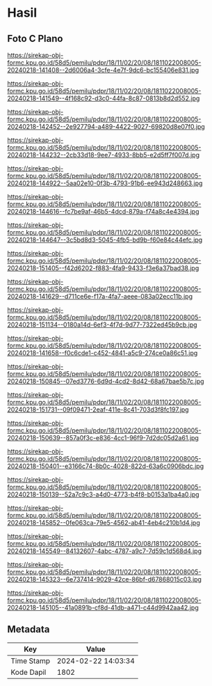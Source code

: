 # Hasil

## Foto C Plano

https://sirekap-obj-formc.kpu.go.id/58d5/pemilu/pdpr/18/11/02/20/08/1811022008005-20240218-141408--2d6006a4-3cfe-4e7f-9dc6-bc155406e831.jpg

https://sirekap-obj-formc.kpu.go.id/58d5/pemilu/pdpr/18/11/02/20/08/1811022008005-20240218-141549--4f168c92-d3c0-44fa-8c87-0813b8d2d552.jpg

https://sirekap-obj-formc.kpu.go.id/58d5/pemilu/pdpr/18/11/02/20/08/1811022008005-20240218-142452--2e927794-a489-4422-9027-69820d8e07f0.jpg

https://sirekap-obj-formc.kpu.go.id/58d5/pemilu/pdpr/18/11/02/20/08/1811022008005-20240218-144232--2cb33d18-9ee7-4933-8bb5-e2d5ff7f007d.jpg

https://sirekap-obj-formc.kpu.go.id/58d5/pemilu/pdpr/18/11/02/20/08/1811022008005-20240218-144922--5aa02e10-0f3b-4793-91b6-ee943d248663.jpg

https://sirekap-obj-formc.kpu.go.id/58d5/pemilu/pdpr/18/11/02/20/08/1811022008005-20240218-144616--fc7be9af-46b5-4dcd-879a-f74a8c4e4394.jpg

https://sirekap-obj-formc.kpu.go.id/58d5/pemilu/pdpr/18/11/02/20/08/1811022008005-20240218-144647--3c5bd8d3-5045-4fb5-bd9b-f60e84c44efc.jpg

https://sirekap-obj-formc.kpu.go.id/58d5/pemilu/pdpr/18/11/02/20/08/1811022008005-20240218-151405--f42d6202-f883-4fa9-9433-f3e6a37bad38.jpg

https://sirekap-obj-formc.kpu.go.id/58d5/pemilu/pdpr/18/11/02/20/08/1811022008005-20240218-141629--d711ce6e-f17a-4fa7-aeee-083a02ecc11b.jpg

https://sirekap-obj-formc.kpu.go.id/58d5/pemilu/pdpr/18/11/02/20/08/1811022008005-20240218-151134--0180a14d-6ef3-4f7d-9d77-7322ed45b9cb.jpg

https://sirekap-obj-formc.kpu.go.id/58d5/pemilu/pdpr/18/11/02/20/08/1811022008005-20240218-141658--f0c6cde1-c452-4841-a5c9-274ce0a86c51.jpg

https://sirekap-obj-formc.kpu.go.id/58d5/pemilu/pdpr/18/11/02/20/08/1811022008005-20240218-150845--07ed3776-6d9d-4cd2-8d42-68a67bae5b7c.jpg

https://sirekap-obj-formc.kpu.go.id/58d5/pemilu/pdpr/18/11/02/20/08/1811022008005-20240218-151731--09f09471-2eaf-411e-8c41-703d3f8fc197.jpg

https://sirekap-obj-formc.kpu.go.id/58d5/pemilu/pdpr/18/11/02/20/08/1811022008005-20240218-150639--857a0f3c-e836-4cc1-96f9-7d2dc05d2a61.jpg

https://sirekap-obj-formc.kpu.go.id/58d5/pemilu/pdpr/18/11/02/20/08/1811022008005-20240218-150401--e3166c74-8b0c-4028-822d-63a6c0906bdc.jpg

https://sirekap-obj-formc.kpu.go.id/58d5/pemilu/pdpr/18/11/02/20/08/1811022008005-20240218-150139--52a7c9c3-a4d0-4773-b4f8-b0153a1ba4a0.jpg

https://sirekap-obj-formc.kpu.go.id/58d5/pemilu/pdpr/18/11/02/20/08/1811022008005-20240218-145852--0fe063ca-79e5-4562-ab41-4eb4c210b1d4.jpg

https://sirekap-obj-formc.kpu.go.id/58d5/pemilu/pdpr/18/11/02/20/08/1811022008005-20240218-145549--84132607-4abc-4787-a9c7-7d59c1d568d4.jpg

https://sirekap-obj-formc.kpu.go.id/58d5/pemilu/pdpr/18/11/02/20/08/1811022008005-20240218-145323--6e737414-9029-42ce-86bf-d67868015c03.jpg

https://sirekap-obj-formc.kpu.go.id/58d5/pemilu/pdpr/18/11/02/20/08/1811022008005-20240218-145105--41a0891b-cf8d-41db-a471-c44d9942aa42.jpg


## Metadata

| Key        | Value               |
| ---------- | ------------------- |
| Time Stamp | 2024-02-22 14:03:34 |
| Kode Dapil | 1802                |



